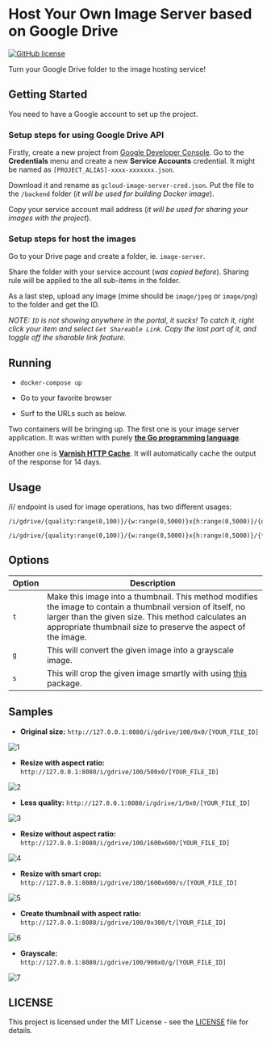 # Host Your Own Image Server based on Google Drive

[![GitHub license](https://img.shields.io/badge/license-MIT-blue.svg)](https://github.com/selcukusta/gdrive-image-server/blob/master/LICENSE)

Turn your Google Drive folder to the image hosting service!

## Getting Started

You need to have a Google account to set up the project.

### Setup steps for using Google Drive API

Firstly, create a new project from [Google Developer Console](https://console.developers.google.com/). Go to the **Credentials** menu and create a new **Service Accounts** credential. It might be named as `[PROJECT_ALIAS]-xxxx-xxxxxxx.json`.

Download it and rename as `gcloud-image-server-cred.json`. Put the file to the `/backend` folder (_it will be used for building Docker image_).

Copy your service account mail address (_it will be used for sharing your images with the project_).

### Setup steps for host the images

Go to your Drive page and create a folder, ie. `image-server`.

Share the folder with your service account (_was copied before_). Sharing rule will be applied to the all sub-items in the folder.

As a last step, upload any image (mime should be `image/jpeg` or `image/png`) to the folder and get the ID.

_NOTE: `ID` is not showing anywhere in the portal, it sucks! To catch it, right click your item and select `Get Shareable Link`. Copy the last part of it, and toggle off the sharable link feature._

## Running

- `docker-compose up`

- Go to your favorite browser

- Surf to the URLs such as below.

Two containers will be bringing up. The first one is your image server application. It was written with purely **[the Go programming language](https://golang.org/)**.

Another one is **[Varnish HTTP Cache](https://varnish-cache.org/)**. It will automatically cache the output of the response for 14 days.

## Usage

/i/ endpoint is used for image operations, has two different usages:

```
/i/gdrive/{quality:range(0,100)}/{w:range(0,5000)}x{h:range(0,5000)}/{options:opt}/{*id}

/i/gdrive/{quality:range(0,100)}/{w:range(0,5000)}x{h:range(0,5000)}/{*id}
```

## Options

| Option | Description                                                                                                                                                                                                                         |
| ------ | ----------------------------------------------------------------------------------------------------------------------------------------------------------------------------------------------------------------------------------- |
| `t`    | Make this image into a thumbnail. This method modifies the image to contain a thumbnail version of itself, no larger than the given size. This method calculates an appropriate thumbnail size to preserve the aspect of the image. |
| `g`    | This will convert the given image into a grayscale image.                                                                                                                                                                           |
| `s`    | This will crop the given image smartly with using [this](https://pkg.go.dev/github.com/muesli/smartcrop) package.                                                                                                                   |

## Samples

- **Original size:** `http://127.0.0.1:8080/i/gdrive/100/0x0/[YOUR_FILE_ID]`

![1](assets/1.png)

- **Resize with aspect ratio:** `http://127.0.0.1:8080/i/gdrive/100/500x0/[YOUR_FILE_ID]`

![2](assets/2.png)

- **Less quality:** `http://127.0.0.1:8080/i/gdrive/1/0x0/[YOUR_FILE_ID]`

![3](assets/3.png)

- **Resize without aspect ratio:** `http://127.0.0.1:8080/i/gdrive/100/1600x600/[YOUR_FILE_ID]`

![4](assets/4.png)

- **Resize with smart crop:** `http://127.0.0.1:8080/i/gdrive/100/1600x600/s/[YOUR_FILE_ID]`

![5](assets/5.png)

- **Create thumbnail with aspect ratio:** `http://127.0.0.1:8080/i/gdrive/100/0x300/t/[YOUR_FILE_ID]`

![6](assets/6.png)

- **Grayscale:** `http://127.0.0.1:8080/i/gdrive/100/900x0/g/[YOUR_FILE_ID]`

![7](assets/7.png)

## LICENSE

This project is licensed under the MIT License - see the [LICENSE](LICENSE) file for details.
